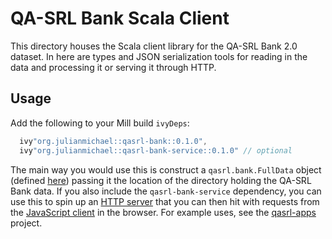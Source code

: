 # QA-SRL Bank Scala Client

This directory houses the Scala client library for the QA-SRL Bank 2.0 dataset.
In here are types and JSON serialization tools for reading in the data and
processing it or serving it through HTTP.

## Usage

Add the following to your Mill build `ivyDeps`:
```scala
  ivy"org.julianmichael::qasrl-bank::0.1.0",
  ivy"org.julianmichael::qasrl-bank-service::0.1.0" // optional
```
The main way you would use this is construct a `qasrl.bank.FullData` object
(defined [here](qasrl-bank/src-jvm/qasrl/bank/Data.scala)) passing it the
location of the directory holding the QA-SRL Bank data. If you also include
the `qasrl-bank-service` dependency, you can use this to spin up an
[HTTP server](qasrl-bank-service/src-jvm/DocumentServiceWebServer.scala)
that you can then hit with requests from the
[JavaScript client](qasrl-bank-service/src-js/WebClientDocumentService.scala)
in the browser.
For example uses, see the [qasrl-apps](https://github.com/julianmichael/qasrl-apps) project.
